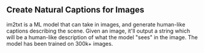 ## Create Natural Captions for Images
im2txt is a ML model that can take in images, and generate human-like captions describing the scene. Given an image, it'll output a string which will be a human-like description of what the model "sees" in the image. The model has been trained on 300k+ images. 
